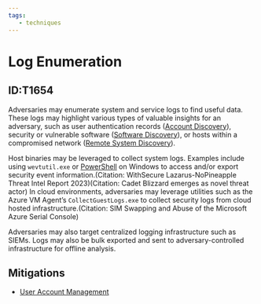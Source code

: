 ```yaml
---
tags:
   - techniques
---
```

# Log Enumeration
## ID:T1654
Adversaries may enumerate system and service logs to find useful data. These logs may highlight various types of valuable insights for an adversary, such as user authentication records ([Account Discovery](techniques/T1087)), security or vulnerable software ([Software Discovery](techniques/T1518)), or hosts within a compromised network ([Remote System Discovery](techniques/T1018)).

Host binaries may be leveraged to collect system logs. Examples include using `wevtutil.exe` or [PowerShell](techniques/T1059/001) on Windows to access and/or export security event information.(Citation: WithSecure Lazarus-NoPineapple Threat Intel Report 2023)(Citation: Cadet Blizzard emerges as novel threat actor) In cloud environments, adversaries may leverage utilities such as the Azure VM Agent’s `CollectGuestLogs.exe` to collect security logs from cloud hosted infrastructure.(Citation: SIM Swapping and Abuse of the Microsoft Azure Serial Console)

Adversaries may also target centralized logging infrastructure such as SIEMs. Logs may also be bulk exported and sent to adversary-controlled infrastructure for offline analysis.
## Mitigations
* [User Account Management](mitigations/M1018)

